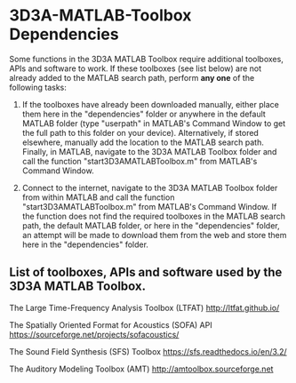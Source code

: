 # 3D3A-MATLAB-Toolbox Dependencies

Some functions in the 3D3A MATLAB Toolbox require additional toolboxes, APIs and software to work. If these toolboxes (see list below) are not already added to the MATLAB search path, perform **any one** of the following tasks:

1. If the toolboxes have already been downloaded manually, either place them here in the "dependencies" folder or anywhere in the default MATLAB folder (type "userpath" in MATLAB's Command Window to get the full path to this folder on your device). Alternatively, if stored elsewhere, manually add the location to the MATLAB search path. Finally, in MATLAB, navigate to the 3D3A MATLAB Toolbox folder and call the function "start3D3AMATLABToolbox.m" from MATLAB's Command Window.

2. Connect to the internet, navigate to the 3D3A MATLAB Toolbox folder from within MATLAB and call the function "start3D3AMATLABToolbox.m" from MATLAB's Command Window. If the function does not find the required toolboxes in the MATLAB search path, the default MATLAB folder, or here in the "dependencies" folder, an attempt will be made to download them from the web and store them here in the "dependencies" folder.

## List of toolboxes, APIs and software used by the 3D3A MATLAB Toolbox.

The Large Time-Frequency Analysis Toolbox (LTFAT)
http://ltfat.github.io/

The Spatially Oriented Format for Acoustics (SOFA) API
https://sourceforge.net/projects/sofacoustics/

The Sound Field Synthesis (SFS) Toolbox
https://sfs.readthedocs.io/en/3.2/

The Auditory Modeling Toolbox (AMT)
http://amtoolbox.sourceforge.net
